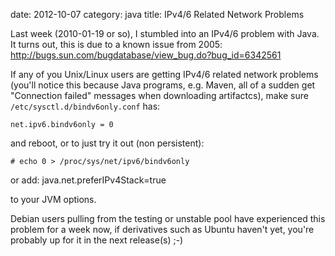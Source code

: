 date:    2012-10-07
category: java
title: IPv4/6 Related Network Problems

Last week (2010-01-19 or so), I stumbled into an IPv4/6
problem with Java. It turns out, this is due to a known
issue from 2005:
<a href="http://bugs.sun.com/bugdatabase/view_bug.do?bug_id=6342561">
http://bugs.sun.com/bugdatabase/view_bug.do?bug_id=6342561
</a>


If any of you Unix/Linux users are getting IPv4/6 related
network problems (you'll notice this because Java programs,
e.g. Maven, all of a sudden get "Connection failed" messages
when downloading artifactcs), make sure
```/etc/sysctl.d/bindv6only.conf``` has:

    net.ipv6.bindv6only = 0


and reboot, or to just try it out (non persistent):

    # echo 0 > /proc/sys/net/ipv6/bindv6only

or add:
    java.net.preferIPv4Stack=true

to your JVM options.

Debian users pulling from the testing or unstable pool have
experienced this problem for a week now, if derivatives such
as Ubuntu haven't yet, you're probably up for it in the next
release(s) ;-)


